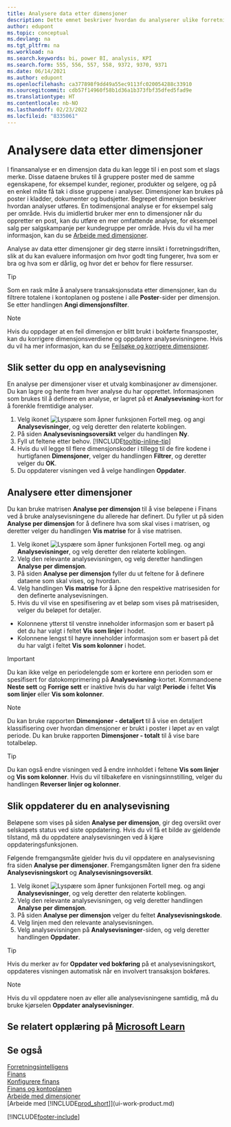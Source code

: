 ```yaml
---
title: Analysere data etter dimensjoner
description: Dette emnet beskriver hvordan du analyserer ulike forretningsdata etter dimensjoner. Dimensjoner gir deg større innsikt i bedriften din, slik at du kan vurdere informasjon.
author: edupont
ms.topic: conceptual
ms.devlang: na
ms.tgt_pltfrm: na
ms.workload: na
ms.search.keywords: bi, power BI, analysis, KPI
ms.search.form: 555, 556, 557, 558, 9372, 9370, 9371
ms.date: 06/14/2021
ms.author: edupont
ms.openlocfilehash: ca377898f9dd49a55ec9113fc020054288c33910
ms.sourcegitcommit: cdb57f14960f58b1d36a1b373fbf35dfed5fad9e
ms.translationtype: HT
ms.contentlocale: nb-NO
ms.lasthandoff: 02/23/2022
ms.locfileid: "8335061"
---
```

#  <a name="analyze-data-by-dimensions"></a>Analysere data etter dimensjoner
I finansanalyse er en dimensjon data du kan legge til i en post som et slags merke. Disse dataene brukes til å gruppere poster med de samme egenskapene, for eksempel kunder, regioner, produkter og selgere, og på en enkel måte få tak i disse gruppene i analyser. Dimensjoner kan brukes på poster i kladder, dokumenter og budsjetter. Begrepet dimensjon beskriver hvordan analyser utføres. En todimensjonal analyse er for eksempel salg per område. Hvis du imidlertid bruker mer enn to dimensjoner når du oppretter en post, kan du utføre en mer omfattende analyse, for eksempel salg per salgskampanje per kundegruppe per område. Hvis du vil ha mer informasjon, kan du se [Arbeide med dimensjoner](finance-dimensions.md).

Analyse av data etter dimensjoner gir deg større innsikt i forretningsdriften, slik at du kan evaluere informasjon om hvor godt ting fungerer, hva som er bra og hva som er dårlig, og hvor det er behov for flere ressurser.

> [!TIP]
> Som en rask måte å analysere transaksjonsdata etter dimensjoner, kan du filtrere totalene i kontoplanen og postene i alle **Poster**-sider per dimensjon. Se etter handlingen **Angi dimensjonsfilter**.

> [!NOTE]
> Hvis du oppdager at en feil dimensjon er blitt brukt i bokførte finansposter, kan du korrigere dimensjonsverdiene og oppdatere analysevisningene. Hvis du vil ha mer informasjon, kan du se [Feilsøke og korrigere dimensjoner](finance-troubleshooting-correcting-dimensions.md#changing-dimension-assignments-after-posting).

## <a name="to-set-up-an-analysis-view"></a>Slik setter du opp en analysevisning  
En analyse per dimensjoner viser et utvalg kombinasjoner av dimensjoner. Du kan lagre og hente fram hver analyse du har opprettet. Informasjonen som brukes til å definere en analyse, er lagret på et **Analysevisning**-kort for å forenkle fremtidige analyser.  

1. Velg ikonet ![Lyspære som åpner funksjonen Fortell meg.](media/ui-search/search_small.png "Fortell hva du vil gjøre") og angi **Analysevisninger**, og velg deretter den relaterte koblingen.  
2. På siden **Analysevisningsoversikt** velger du handlingen **Ny**.
3. Fyll ut feltene etter behov. [!INCLUDE[tooltip-inline-tip](includes/tooltip-inline-tip_md.md)]
4. Hvis du vil legge til flere dimensjonskoder i tillegg til de fire kodene i hurtigfanen **Dimensjoner**, velger du handlingen **Filtrer**, og deretter velger du **OK**.  
5. Du oppdaterer visningen ved å velge handlingen **Oppdater**.

## <a name="to-analyze-by-dimensions"></a>Analysere etter dimensjoner
Du kan bruke matrisen **Analyse per dimensjon** til å vise beløpene i Finans ved å bruke analysevisningene du allerede har definert. Du fyller ut på siden **Analyse per dimensjon** for å definere hva som skal vises i matrisen, og deretter velger du handlingen **Vis matrise** for å vise matrisen.  

1. Velg ikonet ![Lyspære som åpner funksjonen Fortell meg.](media/ui-search/search_small.png "Fortell hva du vil gjøre") og angi **Analysevisninger**, og velg deretter den relaterte koblingen.  
2. Velg den relevante analysevisningen, og velg deretter handlingen **Analyse per dimensjon**.
3. På siden **Analyse per dimensjon** fyller du ut feltene for å definere dataene som skal vises, og hvordan.
4. Velg handlingen **Vis matrise** for å åpne den respektive matrisesiden for den definerte analysevisningen.
5. Hvis du vil vise en spesifisering av et beløp som vises på matrisesiden, velger du beløpet for detaljer.  

- Kolonnene ytterst til venstre inneholder informasjon som er basert på det du har valgt i feltet **Vis som linjer** i hodet.  
- Kolonnene lengst til høyre inneholder informasjon som er basert på det du har valgt i feltet **Vis som kolonner** i hodet.

> [!IMPORTANT]  
>   Du kan ikke velge en periodelengde som er kortere enn perioden som er spesifisert for datokomprimering på **Analysevisning**-kortet. Kommandoene **Neste sett** og **Forrige sett** er inaktive hvis du har valgt **Periode** i feltet **Vis som linjer** eller **Vis som kolonner**.  

> [!NOTE]  
>   Du kan bruke rapporten **Dimensjoner - detaljert** til å vise en detaljert klassifisering over hvordan dimensjoner er brukt i poster i løpet av en valgt periode. Du kan bruke rapporten **Dimensjoner - totalt** til å vise bare totalbeløp.  

> [!TIP]  
>   Du kan også endre visningen ved å endre innholdet i feltene **Vis som linjer** og **Vis som kolonner**. Hvis du vil tilbakeføre en visningsinnstilling, velger du handlingen **Reverser linjer og kolonner**.

## <a name="to-update-an-analysis-view"></a>Slik oppdaterer du en analysevisning  
Beløpene som vises på siden **Analyse per dimensjon**, gir deg oversikt over selskapets status ved siste oppdatering. Hvis du vil få et bilde av gjeldende tilstand, må du oppdatere analysevisningen ved å kjøre oppdateringsfunksjonen.

Følgende fremgangsmåte gjelder hvis du vil oppdatere en analysevisning fra siden **Analyse per dimensjoner**. Fremgangsmåten ligner den fra sidene **Analysevisningskort** og **Analysevisningsoversikt**.  

1. Velg ikonet ![Lyspære som åpner funksjonen Fortell meg.](media/ui-search/search_small.png "Fortell hva du vil gjøre") og angi **Analysevisninger**, og velg deretter den relaterte koblingen.
2. Velg den relevante analysevisningen, og velg deretter handlingen **Analyse per dimensjon**.
2. På siden **Analyse per dimensjon** velger du feltet **Analysevisningskode**.  
3. Velg linjen med den relevante analysevisningen.  
4. Velg analysevisningen på **Analysevisninger**-siden, og velg deretter handlingen **Oppdater**.  

> [!TIP]  
>   Hvis du merker av for **Oppdater ved bokføring** på et analysevisningskort, oppdateres visningen automatisk når en involvert transaksjon bokføres.

> [!NOTE]  
>   Hvis du vil oppdatere noen av eller alle analysevisningene samtidig, må du bruke kjørselen **Oppdater analysevisninger**.  

## <a name="see-related-training-at-microsoft-learn"></a>Se relatert opplæring på [Microsoft Learn](/learn/modules/dimensions-financial-reports-dynamics-365-business-central/index)

## <a name="see-also"></a>Se også
[Forretningsintelligens](bi.md)  
[Finans](finance.md)  
[Konfigurere finans](finance-setup-finance.md)  
[Finans og kontoplanen](finance-general-ledger.md)  
[Arbeide med dimensjoner](finance-dimensions.md)  
[Arbeide med [!INCLUDE[prod_short](includes/prod_short.md)]](ui-work-product.md)  


[!INCLUDE[footer-include](includes/footer-banner.md)]
